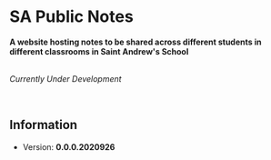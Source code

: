 # SA Public Notes
**A website hosting notes to be shared across different students in
different classrooms in Saint Andrew's School**  
<br>

*Currently Under Development*

<br>

## Information
* Version:  **0.0.0.2020926**
